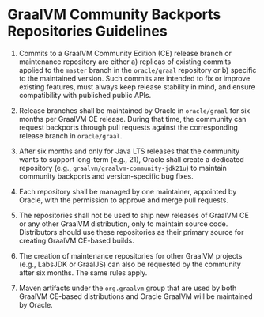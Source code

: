 # GraalVM Community Backports Repositories Guidelines

1. Commits to a GraalVM Community Edition (CE) release branch or maintenance repository are either a) replicas of existing commits applied to the `master` branch in the `oracle/graal` repository or b) specific to the maintained version. Such commits are intended to fix or improve existing features, must always keep release stability in mind, and ensure compatibility with published public APIs.

2. Release branches shall be maintained by Oracle in `oracle/graal` for six months per GraalVM CE release. During that time, the community can request backports through pull requests against the corresponding release branch in `oracle/graal`.

3. After six months and only for Java LTS releases that the community wants to support long-term (e.g., 21), Oracle shall create a dedicated repository (e.g., `graalvm/graalvm-community-jdk21u`) to maintain community backports and version-specific bug fixes.

4. Each repository shall be managed by one maintainer, appointed by Oracle, with the permission to approve and merge pull requests.

5. The repositories shall not be used to ship new releases of GraalVM CE or any other GraalVM distribution, only to maintain source code. Distributors should use these repositories as their primary source for creating GraalVM CE-based builds.

6. The creation of maintenance repositories for other GraalVM projects (e.g., LabsJDK or GraalJS) can also be requested by the community after six months. The same rules apply.

7. Maven artifacts under the `org.graalvm` group that are used by both GraalVM CE-based distributions and Oracle GraalVM will be maintained by Oracle.